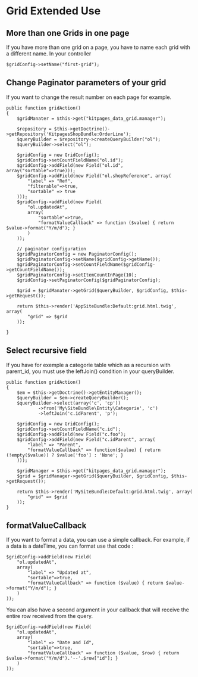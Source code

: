 Grid Extended Use
=================

More than one Grids in one page
-------------------------------
If you have more than one grid on a page, you have to name each grid with a different name. In your controller

    $gridConfig->setName("first-grid");

Change Paginator parameters of your grid
----------------------------------------
If you want to change the result number on each page for example.

    public function gridAction()
    {
        $gridManater = $this->get("kitpages_data_grid.manager");

        $repository = $this->getDoctrine()->getRepository('KitpagesShopBundle:OrderLine');
        $queryBuilder = $repository->createQueryBuilder("ol");
        $queryBuilder->select("ol");

        $gridConfig = new GridConfig();
        $gridConfig->setCountFieldName("ol.id");
        $gridConfig->addField(new Field("ol.id", array("sortable"=>true)));
        $gridConfig->addField(new Field("ol.shopReference", array(
            "label" => "Ref",
            "filterable"=>true,
            "sortable" => true
        )));
        $gridConfig->addField(new Field(
            "ol.updatedAt",
            array(
                "sortable"=>true,
                "formatValueCallback" => function ($value) { return $value->format("Y/m/d"); }
            )
        ));

        // paginator configuration
        $gridPaginatorConfig = new PaginatorConfig();
        $gridPaginatorConfig->setName($gridConfig->getName());
        $gridPaginatorConfig->setCountFieldName($gridConfig->getCountFieldName());
        $gridPaginatorConfig->setItemCountInPage(10);
        $gridConfig->setPaginatorConfig($gridPaginatorConfig);

        $grid = $gridManater->getGrid($queryBuilder, $gridConfig, $this->getRequest());

        return $this->render('AppSiteBundle:Default:grid.html.twig', array(
            "grid" => $grid
        ));

    }

Select recursive field
----------------------
If you have for exemple a categorie table which as a recursion with parent_id, you must use 
the leftJoin() condition in your queryBuilder.

    public function gridAction()
    {
        $em = $this->getDoctrine()->getEntityManager();
        $queryBuilder = $em->createQueryBuilder();
        $queryBuilder->select(array('c', 'cp'))
                ->from('My\SiteBundle\Entity\Categorie', 'c')
                ->leftJoin('c.idParent', 'p');

        $gridConfig = new GridConfig();
        $gridConfig->setCountFieldName("c.id");
        $gridConfig->addField(new Field("c.foo");
        $gridConfig->addField(new Field("c.idParent", array(
            "label" => "Parent",
            "formatValueCallback" => function($value) { return (!empty($value)) ? $value['foo'] : 'None'; }
        )));

        $gridManager = $this->get("kitpages_data_grid.manager");
        $grid = $gridManager->getGrid($queryBuilder, $gridConfig, $this->getRequest());

        return $this->render('MySiteBundle:Default:grid.html.twig', array(
            "grid" => $grid
        ));
    }

formatValueCallback
-------------------
If you want to format a data, you can use a simple callback. For example, if a data is a dateTime, you can format
use that code :

    $gridConfig->addField(new Field(
        "ol.updatedAt",
        array(
            "label" => "Updated at",
            "sortable"=>true,
            "formatValueCallback" => function ($value) { return $value->format("Y/m/d"); }
        )
    ));

You can also have a second argument in your callback that will receive the entire row received from the query.

    $gridConfig->addField(new Field(
        "ol.updatedAt",
        array(
            "label" => "Date and Id",
            "sortable"=>true,
            "formatValueCallback" => function ($value, $row) { return $value->format("Y/m/d").'--'.$row["id"]; }
        )
    ));
